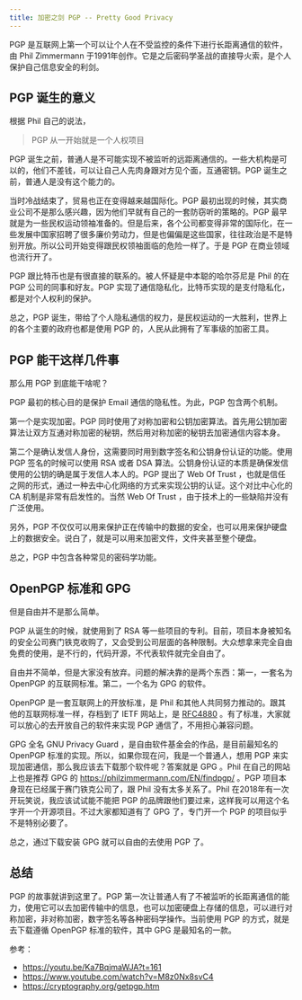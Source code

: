 ```yaml
---
title: 加密之剑 PGP -- Pretty Good Privacy
---
```


PGP 是互联网上第一个可以让个人在不受监控的条件下进行长距离通信的软件，由 Phil Zimmermann 于1991年创作。它是之后密码学圣战的直接导火索，是个人保护自己信息安全的利剑。

## PGP 诞生的意义

根据 Phil 自己的说法，

> PGP 从一开始就是一个人权项目

PGP 诞生之前，普通人是不可能实现不被监听的远距离通信的。一些大机构是可以的，他们不差钱，可以让自己人先肉身跟对方见个面，互通密钥。PGP 诞生之前，普通人是没有这个能力的。

当时冷战结束了，贸易也正在变得越来越国际化。PGP 最初出现的时候，其实商业公司不是那么感兴趣，因为他们早就有自己的一套防窃听的策略的。PGP 最早就是为一些民权运动领袖准备的。但是后来，各个公司都变得非常的国际化，在一些发展中国家招聘了很多廉价劳动力，但是也偏偏是这些国家，往往政治是不是特别开放。所以公司开始变得跟民权领袖面临的危险一样了。于是 PGP 在商业领域也流行开了。

PGP 跟比特币也是有很直接的联系的。被人怀疑是中本聪的哈尔芬尼是 Phil 的在 PGP 公司的同事和好友。PGP 实现了通信隐私化，比特币实现的是支付隐私化，都是对个人权利的保护。

总之，PGP 诞生，带给了个人隐私通信的权力，是民权运动的一大胜利，世界上的各个主要的政府也都是使用 PGP 的，人民从此拥有了军事级的加密工具。

## PGP 能干这样几件事

那么用 PGP 到底能干啥呢？

PGP 最初的核心目的是保护 Email 通信的隐私性。为此，PGP 包含两个机制。

第一个是实现加密。PGP 同时使用了对称加密和公钥加密算法。首先用公钥加密算法让双方互通对称加密的秘钥，然后用对称加密的秘钥去加密通信内容本身。

第二个是确认发信人身份，这需要同时用到数字签名和公钥身份认证的功能。使用 PGP 签名的时候可以使用 RSA 或者 DSA 算法。公钥身份认证的本质是确保发信使用的公钥的确是属于发信人本人的。PGP 提出了 Web Of Trust ，也就是信任之网的形式，通过一种去中心化网络的方式来实现公钥的认证。这个对比中心化的 CA 机制是非常有启发性的。当然 Web Of Trust ，由于技术上的一些缺陷并没有广泛使用。

另外，PGP 不仅仅可以用来保护正在传输中的数据的安全，也可以用来保护硬盘上的数据安全。说白了，就是可以用来加密文件，文件夹甚至整个硬盘。

总之，PGP 中包含各种常见的密码学功能。

## OpenPGP 标准和 GPG

但是自由并不是那么简单。

PGP 从诞生的时候，就使用到了 RSA 等一些项目的专利。目前，项目本身被知名的安全公司赛门铁克收购了，又会受到公司层面的各种限制。大众想拿来完全自由免费的使用，是不行的，代码开源，不代表软件就完全自由了。

自由并不简单，但是大家没有放弃。问题的解决靠的是两个东西：第一，一套名为 OpenPGP 的互联网标准。第二，一个名为 GPG 的软件。

OpenPGP 是一套互联网上的开放标准，是 Phil 和其他人共同努力推动的。跟其他的互联网标准一样，存档到了 IETF 网站上，是 [RFC4880](https://tools.ietf.org/html/rfc4880) 。有了标准，大家就可以放心的去开放自己的软件来实现 PGP 通信了，不用担心兼容问题。

GPG 全名 GNU Privacy Guard ，是自由软件基金会的作品，是目前最知名的 OpenPGP 标准的实现。所以，如果你现在问，我是一个普通人，想用 PGP 来实现加密通信，那么我应该去下载那个软件呢？答案就是 GPG 。Phil 在自己的网站上也是推荐 GPG 的 https://philzimmermann.com/EN/findpgp/ 。PGP 项目本身现在已经属于赛门铁克公司了，跟 Phil 没有太多关系了。Phil 在2018年有一次开玩笑说，我应该试试能不能把 PGP 的品牌跟他们要过来，这样我可以用这个名字开一个开源项目。不过大家都知道有了 GPG 了，专门开一个 PGP 的项目似乎不是特别必要了。

总之，通过下载安装 GPG 就可以自由的去使用 PGP 了。

## 总结

PGP 的故事就讲到这里了。PGP 第一次让普通人有了不被监听的长距离通信的能力，使用它可以去加密传输中的信息，也可以加密硬盘上存储的信息，可以进行对称加密，非对称加密，数字签名等各种密码学操作。当前使用 PGP 的方式，就是去下载遵循 OpenPGP 标准的软件，其中 GPG 是最知名的一款。

参考：

- https://youtu.be/Ka7BqjmaWJA?t=161
- https://www.youtube.com/watch?v=M8z0Nx8svC4
- https://cryptography.org/getpgp.htm
